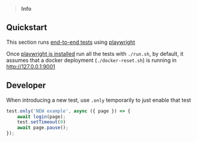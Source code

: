 > **Info**

## Quickstart

This section runs [end-to-end tests](https://en.wikipedia.org/wiki/System_testing) using [playwright](https://playwright.dev)

Once [playwright is installed](https://playwright.dev/docs/intro#installing-playwright) run all the tests with `./run.sh`, by default, it assumes that a docker deployment (`./docker-reset.sh`) is running in http://127.0.0.1:9001

## Developer

When introducing a new test, use `.only` temporarily to just enable that test

```js
test.only('NEW example', async ({ page }) => {
    await login(page);
    test.setTimeout(0)
    await page.pause();
});
```
